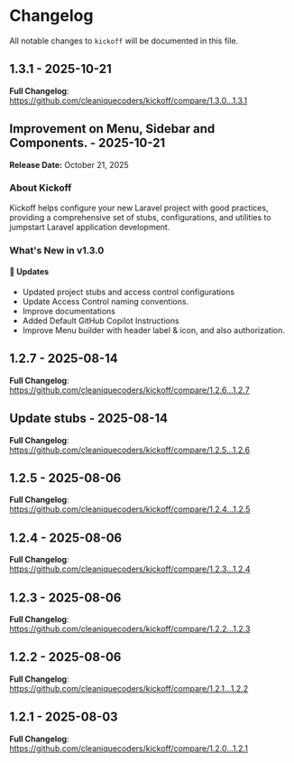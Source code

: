 # Changelog

All notable changes to `kickoff` will be documented in this file.

## 1.3.1 - 2025-10-21

**Full Changelog**: https://github.com/cleaniquecoders/kickoff/compare/1.3.0...1.3.1

## Improvement on Menu, Sidebar and Components. - 2025-10-21

**Release Date:** October 21, 2025

### About Kickoff

Kickoff helps configure your new Laravel project with good practices, providing a comprehensive set of stubs, configurations, and utilities to jumpstart Laravel application development.

### What's New in v1.3.0

#### 🔄 Updates

- Updated project stubs and access control configurations
- Update Access Control naming conventions.
- Improve documentations
- Added Default GitHub Copilot Instructions
- Improve Menu builder with header label & icon, and also authorization.

## 1.2.7 - 2025-08-14

**Full Changelog**: https://github.com/cleaniquecoders/kickoff/compare/1.2.6...1.2.7

## Update stubs - 2025-08-14

**Full Changelog**: https://github.com/cleaniquecoders/kickoff/compare/1.2.5...1.2.6

## 1.2.5 - 2025-08-06

**Full Changelog**: https://github.com/cleaniquecoders/kickoff/compare/1.2.4...1.2.5

## 1.2.4 - 2025-08-06

**Full Changelog**: https://github.com/cleaniquecoders/kickoff/compare/1.2.3...1.2.4

## 1.2.3 - 2025-08-06

**Full Changelog**: https://github.com/cleaniquecoders/kickoff/compare/1.2.2...1.2.3

## 1.2.2 - 2025-08-06

**Full Changelog**: https://github.com/cleaniquecoders/kickoff/compare/1.2.1...1.2.2

## 1.2.1 - 2025-08-03

**Full Changelog**: https://github.com/cleaniquecoders/kickoff/compare/1.2.0...1.2.1
